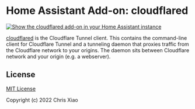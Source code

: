 # Home Assistant Add-on: cloudflared

[![Show the cloudflared add-on in your Home Assistant instance](https://my.home-assistant.io/badges/supervisor_addon.svg)](https://my.home-assistant.io/redirect/supervisor_addon/?addon=2d22a816_cloudflared)

[cloudflared](https://github.com/cloudflare/cloudflared) is the Cloudflare Tunnel client. This contains the command-line client for Cloudflare Tunnel and a tunneling daemon that proxies traffic from the Cloudflare network to your origins. The daemon sits between Cloudflare network and your origin (e.g. a webserver).

## License

[MIT License](https://github.com/chrisx8/home-assistant-addons/blob/main/cloudflared/LICENSE)

Copyright (c) 2022 Chris Xiao
